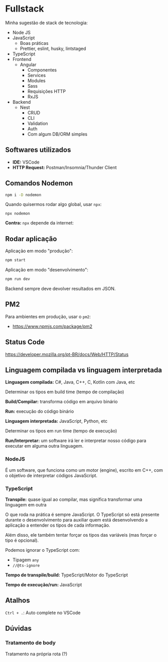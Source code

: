 # Fullstack

Minha sugestão de stack de tecnologia:

- Node JS
- JavaScript
  - Boas práticas
  - Prettier, eslint, husky, lintstaged
- TypeScript
- Frontend
  - Angular
    - Componentes
    - Services
    - Modules
    - Sass
    - Requisições HTTP
    - RxJS
- Backend
  - Nest
    - CRUD
    - CLI
    - Validation
    - Auth
    - Com algum DB/ORM simples

## Softwares utilizados

- **IDE:** VSCode
- **HTTP Request:** Postman/Insomnia/Thunder Client

## Comandos Nodemon

```bash
npm i -D nodemon
```

Quando quisermos rodar algo global, usar `npx`:

```
npx nodemon
```

**Contra:** `npx` depende da internet:

## Rodar aplicação

Aplicação em modo "produção":

```bash
npm start
```

Aplicação em modo "desenvolvimento":

```bash
npm run dev
```

Backend sempre deve devolver resultados em JSON.

## PM2

Para ambientes em produção, usar o `pm2`:

- https://www.npmjs.com/package/pm2

## Status Code

https://developer.mozilla.org/pt-BR/docs/Web/HTTP/Status

## Linguagem compilada vs linguagem interpretada

**Linguagem compilada:** C#, Java, C++, C, Kotlin com Java, etc

Determinar os tipos em build time (tempo de compilação)

**Build/Compilar:** transforma código em arquivo binário

**Run:** execução do código binário



**Linguagem interpretada:** JavaScript, Python, etc

Determinar os tipos em run time (tempo de execução)

**Run/Interpretar:** um software irá ler e interpretar nosso código para executar em alguma outra linguagem.

### NodeJS

É um software, que funciona como um motor (engine), escrito em C++, com o objetivo de interpretar códigos JavaScript.

### TypeScript

**Transpile:** quase igual ao compilar, mas significa transformar uma linguagem em outra

O que roda na prática é sempre JavaScript. O TypeScript só está presente durante o desenvolvimento para auxiliar quem está desenvolvendo a aplicação a entender os tipos de cada informação.

Além disso, ele também tentar forçar os tipos das variáveis (mas forçar o tipo é opcional).

Podemos ignorar o TypeScript com:

- Tipagem `any`
- `//@ts-ignore`

**Tempo de transpile/build:** TypeScript/Motor do TypeScript

**Tempo de execução/run:** JavaScript

## Atalhos

`Ctrl + .`: Auto complete no VSCode

## Dúvidas

### Tratamento de body

Tratamento na própria rota (?)

